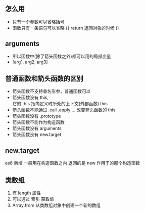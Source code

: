 ## 怎么用
- 只有一个参数可以省略括号
- 函数只有一条语句可以省略 {} return 
返回对象的时候 ()

## arguments
- 所以函数中(除了箭头函数之外)都可以用的局部变量
- [arg1, arg2, arg3]

## 普通函数和箭头函数的区别
- 箭头函数不支持重名形参，普通函数可以
- 箭头函数没有 this,  
它的 this 指向定义时所处的上下文(外部函数) this
- 箭头函数不能通过 .call .apply ... 改变箭头函数的 this 
- 箭头函数没有 .prototype 
- 箭头函数不能作为构造函数
- 箭头函数没有 arguments
- 箭头函数没有  new.target

## new.target
es6 新增 
一般用在构造函数之内 返回的是 new 作用于的那个构造函数


## 类数组
1. 有 length 属性
2. 可以通过 索引 获取值
3. Array.from 从类数组对象中创建一个新的数组

